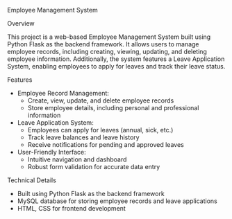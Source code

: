 Employee Management System

Overview

This project is a web-based Employee Management System built using Python Flask as the backend framework. It allows users to manage employee records, including creating, viewing, updating, and deleting employee information. Additionally, the system features a Leave Application System, enabling employees to apply for leaves and track their leave status.

Features

- Employee Record Management:
    - Create, view, update, and delete employee records
    - Store employee details, including personal and professional information
- Leave Application System:
    - Employees can apply for leaves (annual, sick, etc.)
    - Track leave balances and leave history
    - Receive notifications for pending and approved leaves
- User-Friendly Interface:
    - Intuitive navigation and dashboard
    - Robust form validation for accurate data entry

Technical Details

- Built using Python Flask as the backend framework
- MySQL database for storing employee records and leave applications
- HTML, CSS for frontend development
